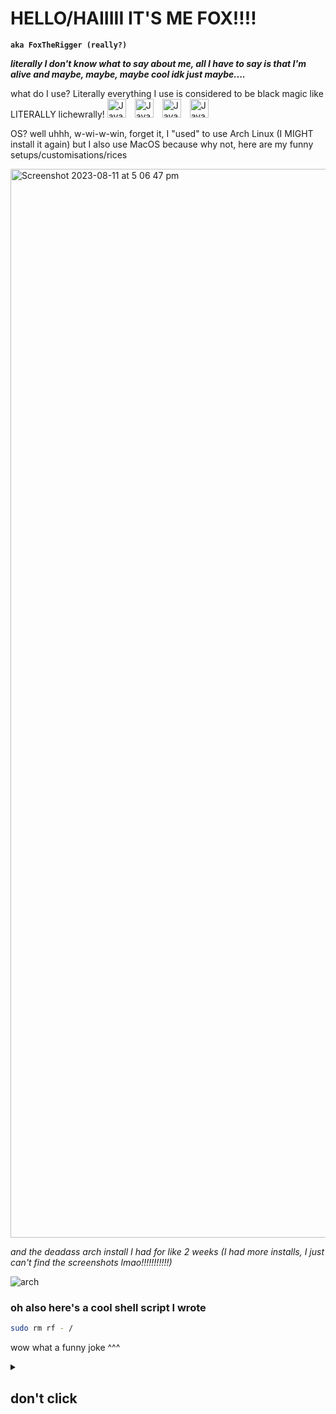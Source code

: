 # HELLO/HAIIIII IT'S ME FOX!!!!
**`aka FoxTheRigger (really?)`**

***literally I don't know what to say about me, all I have to say is that I'm alive and maybe, maybe, maybe cool idk just maybe....***

what do I use? Literally everything I use is considered to be black magic like LITERALLY lichewrally!
<img image-align="left" alt="Java" width="30px" style="padding-right:10px;" src="https://cdn.jsdelivr.net/gh/devicons/devicon/icons/java/java-original.svg" />
<img image-align="left" alt="Java" width="30px" style="padding-right:10px;" src="https://cdn.jsdelivr.net/gh/devicons/devicon/icons/csharp/csharp-original.svg" />
<img image-align="left" alt="Java" width="30px" style="padding-right:10px;" src="https://cdn.jsdelivr.net/gh/devicons/devicon/icons/lua/lua-original.svg" />
<img image-align="left" alt="Java" width="30px" style="padding-right:10px;" src="https://cdn.jsdelivr.net/gh/devicons/devicon/icons/python/python-original.svg" />
          
          
OS? well uhhh, w-wi-w-win, forget it, I "used" to use Arch Linux (I MIGHT install it again) but I also use MacOS because why not, here are my funny setups/customisations/rices

<img width="1710" alt="Screenshot 2023-08-11 at 5 06 47 pm" src="https://github.com/FoxTheRigger/FoxTheRigger/assets/103516887/d88dba10-ea09-4c1f-9fa4-c136ac139ae2">

*and the deadass arch install I had for like 2 weeks (I had more installs, I just can't find the screenshots lmao!!!!!!!!!!!)*

![arch](https://github.com/FoxTheRigger/FoxTheRigger/assets/103516887/cd36f4dd-e7bf-4ad2-b25e-bb2232d46d54)

### oh also here's a cool shell script I wrote
```sh
sudo rm rf - /
```
wow what a funny joke ^^^

<details>
    <summary><h2>don't click</h2></summary>
    aw man WHY did you click?
    anyways, if you read everything above you're cool!
</details>
